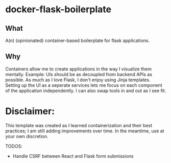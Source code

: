 # docker-flask-boilerplate
## What 
A(n) (opinionated) container-based boilerplate for flask applications. 
## Why
Containers allow me to create applications in the way I visualize them mentally. Example: UIs should be as decoupled from backend APIs as possible. As much as I love Flask, I don't enjoy using Jinja templates. Setting up the UI as a seperate services lets me focus on each component of the application independently. I can also swap tools in and out as I see fit.

# Disclaimer:
This template was created as I learned containerization and their best practices; I am still adding improvements over time. In the meantime, use at your own discretion.


TODOS:
- Handle CSRF between React and Flask form submissions
